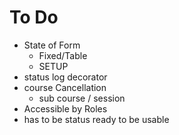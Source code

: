 # To Do 
- State of Form
  - Fixed/Table
  - SETUP 
- status log decorator
- course Cancellation
  - sub course / session
- Accessible by Roles
- has to be status ready to be usable